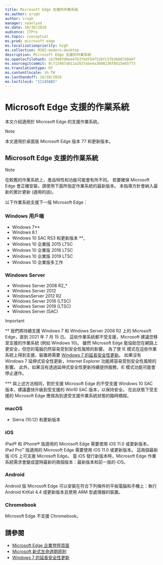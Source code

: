 ```yaml
---
title: Microsoft Edge 支援的作業系統
ms.author: srugh
author: srugh
manager: seanlynd
ms.date: 10/30/2020
audience: ITPro
ms.topic: conceptual
ms.prod: microsoft-edge
ms.localizationpriority: high
ms.collection: M365-modern-desktop
description: Microsoft Edge 支援的作業系統
ms.openlocfilehash: cb7998fd8ee47b376df94f52bfc5f636687d848f
ms.sourcegitcommit: 0c713487a811a2837abe4a3b08236f6815e65773
ms.translationtype: HT
ms.contentlocale: zh-TW
ms.lasthandoff: 10/30/2020
ms.locfileid: "11145885"
---
```

# Microsoft Edge 支援的作業系統

本文介紹適用於 Microsoft Edge 的支援作業系統。

> [!NOTE]
> 本文適用於桌面版 Microsoft Edge 版本 77 和更新版本。

## Microsoft Edge 支援的作業系統

> [!NOTE]
> 在較舊的作業系統上，產品特性和功能可能會有所不同。 若要確保 Microsoft Edge 會正確安裝，請使用下面所指定作業系統的最新版本。 本指導方針會納入最新的累計更新 (適用的話)。

以下作業系統支援下一版 Microsoft Edge：

### Windows 用戶端

- Windows 7**
- Windows 8.1
- Windows 10 SAC RS3 和更新版本 **_
- Windows 10 企業版 2015 LTSC
- Windows 10 企業版 2016 LTSC
- Windows 10 企業版 2019 LTSC
- Windows 10 企業版多工作

### Windows Server

- Windows Server 2008 R2_*
- Windows Server 2012
- WindowsServer 2012 R2
- Windows Server 2016 (LTSC)
- Windows Server 2019 (LTSC)
- Windows Server (SAC)

> [!IMPORTANT]
> ** 我們將持續支援 Windows 7 和 Windows Server 2008 R2 上的 Microsoft Edge，直到 2021 年 7 月 15 日。 這些作業系統都不受支援，Microsoft 建議您移至支援的作業系統 (例如 Windows 10)。 雖然 Microsoft Edge 能協助您在網路上更安全，但您的電腦仍然容易受到安全性風險的影響。 為了使 IE 模式在這些作業系統上得到支援，裝置將需要 [Windows 7 的延長安全性更新](https://support.microsoft.com/help/4527878/faq-about-extended-security-updates-for-windows-7)。 如果沒有 Windows 7 延伸式安全性更新，Internet Explorer 功能將容易受到安全性風險的影響。 此外，如果沒有透過延伸式安全性更新持續提供服務，IE 模式功能可能會停止運作。  
>
> *** 與上述方法相同，對於支援 Microsoft Edge 的不受支援 Windows 10 SAC 版本，建議盡快升級到受支援的 Win10 SAC 版本，以保持安全。 在此狀態下受支援的 Microsoft Edge 應視為到達受支援作業系統狀態的臨時橋樑。

### macOS

- Sierra (10.12) 和更新版本

### iOS

iPad&reg; 和 iPhone&reg; 版適用的 Microsoft Edge 需要使用 iOS 11.0 或更新版本。 iPad Pro&trade; 版適用的 Microsoft Edge 需要使用 iOS 11.0 或更新版本。 這兩個最新版 iOS 上可支援 Microsoft Edge。 當 iOS 發行新版本時，Microsoft Edge 作業系統需求會變成當時最新的兩個版本：最新版本和前一版的 iOS。

### Android

Android 版 Microsoft Edge 可以安裝在符合下列條件的平板電腦和手機上：執行 Android KitKat 4.4 或更新版本且使用 ARM 型處理器的裝置。

### Chromebook

Microsoft Edge 不支援 Chromebook。

## 請參閱

- [Microsoft Edge 企業登陸頁面](https://aka.ms/EdgeEnterprise)
- [Microsoft 新式生命週期原則](https://support.microsoft.com/help/30881/modern-lifecycle-policy)
- [Windows 7 的延長安全性更新](https://support.microsoft.com/help/4527878/faq-about-extended-security-updates-for-windows-7)
